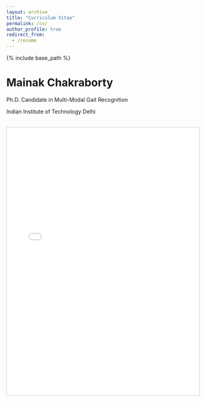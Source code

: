 ```yaml
---
layout: archive
title: "Curriculum Vitae"
permalink: /cv/
author_profile: true
redirect_from:
  - /resume
---
```


{% include base_path %}

<div class="cv-container">
  <div class="cv-header">
    <h1>Mainak Chakraborty</h1>
    <p class="cv-subtitle">Ph.D. Candidate in Multi-Modal Gait Recognition</p>
    <p class="cv-contact">Indian Institute of Technology Delhi</p>
    <div class="cv-pdf-viewer" style="margin-top:2rem;">
      <iframe src="resume.pdf" width="100%" height="700px" style="border:1px solid #ccc;">
        This browser does not support PDFs. Please download the PDF to view it: <a href="/assets/resume.pdf">Download PDF</a>.
      </iframe>
    </div>

  <!-- <section class="cv-section">
    <h2><i class="fas fa-graduation-cap"></i> Education</h2>
    <div class="cv-timeline">
      <div class="cv-timeline-item">
        <div class="cv-timeline-content">
          <h3>Ph.D. in Multi-Modal Gait Recognition</h3>
          <p class="cv-institution">Indian Institute of Technology Delhi (IIT Delhi)</p>
          <p class="cv-date">Expected 2025</p>
        </div>
      </div>
      <div class="cv-timeline-item">
        <div class="cv-timeline-content">
          <h3>M.Tech.</h3>
          <p class="cv-institution">Indian Institute of Engineering Science and Technology, Shibpur (IIEST)</p>
          <p class="cv-date">2021</p>
        </div>
      </div>
    </div>
  </section>

  <section class="cv-section">
    <h2><i class="fas fa-award"></i> Scholarships & Awards</h2>
    <div class="cv-grid">
      <div class="cv-card">
        <h3>PMRF Scholarship</h3>
        <p>Top 0.5% among 212,568 candidates (India)</p>
        <span class="cv-year">2022</span>
      </div>
      <div class="cv-card">
        <h3>GATE Fellowship</h3>
        <p>Top 6% among 167,376 candidates (India)</p>
        <span class="cv-year">2019</span>
      </div>
      <div class="cv-card">
        <h3>ASDC Scholarship</h3>
        <p>Top 1% among the batch (India)</p>
        <span class="cv-year">2015</span>
      </div>
      <div class="cv-card">
        <h3>IEEE SPS Scholarship</h3>
        <p>IEEE Signal Processing Society Scholarship recipient (USA)</p>
        <span class="cv-year">2024</span>
      </div>
    </div>
  </section>

  <section class="cv-section">
    <h2><i class="fas fa-book"></i> Publications</h2>
    <div class="publications-container">
      <h3>Journal Articles</h3>
      <div class="publications-list">
        <div class="publication-item">
          <h4>
            <a href="https://ieeexplore.ieee.org/document/10634750" target="_blank">Gaj-Gamini: Mitigating Man–Animal Conflict by Detecting Moving Elephants Using Ground Vibration‑Based Seismic Sensor</a>
          </h4>
          <div class="publication-meta">
            <p class="authors">M Chakraborty, chandan, B Mukhopadhyay, Sahil Anchal, S Kar</p>
            <p class="venue">IEEE Sensors Letters, 2024</p>
            <a href="https://ieeexplore.ieee.org/document/10634750" class="btn btn--primary" target="_blank">
              <i class="fas fa-external-link-alt"></i> View Paper
            </a>
          </div>
        </div>

        <div class="publication-item">
          <h4>
            <a href="https://ieeexplore.ieee.org/document/10314463" target="_blank">Enhancing Person Identification Through Data Augmentation of Footstep‑Based Seismic Signals</a>
          </h4>
          <div class="publication-meta">
            <p class="authors">M Chakraborty, S Kar</p>
            <p class="venue">IEEE Signal Processing Letters, 2023</p>
            <a href="https://ieeexplore.ieee.org/document/10314463" class="btn btn--primary" target="_blank">
              <i class="fas fa-external-link-alt"></i> View Paper
            </a>
          </div>
        </div>
      </div>

      <h3>Conference Papers</h3>
      <div class="publications-list">
        <div class="publication-item">
          <h4>
            <a href="https://ieeexplore.ieee.org/stamp/stamp.jsp?arnumber=10888251" target="_blank">VibeGait: Enhancing Structural‑Vibration based Gait Recognition using Vision</a>
          </h4>
          <div class="publication-meta">
            <p class="authors">M Chakraborty, Chandan, B Mukhopadhyay, Sahil Anchal, S Kar</p>
            <p class="venue">IEEE ICASSP 2025</p>
            <a href="https://ieeexplore.ieee.org/stamp/stamp.jsp?arnumber=10888251" class="btn btn--primary" target="_blank">
              <i class="fas fa-external-link-alt"></i> View Paper
            </a>
          </div>
        </div>

        <div class="publication-item">
          <h4>
            <a href="https://dl.acm.org/doi/10.1145/3715014.3724063" target="_blank">Poster Abstract: A Structural Vibration-based Gait Abnormality Detection System</a>
          </h4>
          <div class="publication-meta">
            <p class="authors">Mainak Chakraborty, Bodhibrata Mukhopadhyay, and Subrat Kar</p>
            <p class="venue">ACM SENSYS 2025</p>
            <a href="https://dl.acm.org/doi/10.1145/3715014.3724063" class="btn btn--primary" target="_blank">
              <i class="fas fa-external-link-alt"></i> View Paper
            </a>
          </div>
        </div>

        <div class="publication-item">
          <h4>
            <a href="https://ieeexplore.ieee.org/document/9824819" target="_blank">Micro‑Seismic Event Detection using Statistical Feature Extraction and Machine Learning Techniques</a>
          </h4>
          <div class="publication-meta">
            <p class="authors">M. Chakraborty, M. Das, and S. Aruchamy</p>
            <p class="venue">IEEE I2CT 2022</p>
            <a href="https://ieeexplore.ieee.org/document/9824819" class="btn btn--primary" target="_blank">
              <i class="fas fa-external-link-alt"></i> View Paper
            </a>
          </div>
        </div>

        <div class="publication-item">
          <h4>
            <a href="https://ieeexplore.ieee.org/document/9702317" target="_blank">Human Action Classification using Seismic Sensor and Machine Learning Techniques</a>
          </h4>
          <div class="publication-meta">
            <p class="authors">M. Chakraborty, S. A, S. Reddy, S. Kumar Mandal, and S. Bhaumik</p>
            <p class="venue">IEEE ISCON 2021</p>
            <a href="https://ieeexplore.ieee.org/document/9702317" class="btn btn--primary" target="_blank">
              <i class="fas fa-external-link-alt"></i> View Paper
            </a>
          </div>
        </div>
      </div>
    </div>
  </section>

  <section class="cv-section">
    <h2><i class="fas fa-chalkboard-teacher"></i> Teaching Experience</h2>
    <p class="teaching-intro">Dedicated to fostering academic excellence through innovative teaching methods and practical learning approaches.</p>
    <div class="teaching-list">
      {% for post in site.teaching reversed %}
        {% include archive-single-cv.html %}
      {% endfor %}
    </div>
  </section>

  <section class="cv-section">
    <h2><i class="fas fa-code"></i> Technical Skills</h2>
    <div class="skills-container">
      <div class="skills-category">
        <h3>Programming Languages</h3>
        <div class="skills-tags">
          <span class="skill-tag">Python</span>
          <span class="skill-tag">C/C++</span>
          <span class="skill-tag">C#</span>
          <span class="skill-tag">Embedded C</span>
          <span class="skill-tag">CUDA</span>
          <span class="skill-tag">MATLAB</span>
        </div>
      </div>
      <div class="skills-category">
        <h3>Tools & Technologies</h3>
        <div class="skills-tags">
          <span class="skill-tag">TensorFlow</span>
          <span class="skill-tag">PyTorch</span>
          <span class="skill-tag">Docker</span>
          <span class="skill-tag">OpenCV</span>
          <span class="skill-tag">Git</span>
          <span class="skill-tag">LaTeX</span>
        </div>
      </div>
    </div>
  </section>

  <section class="cv-section">
    <h2><i class="fas fa-certificate"></i> Certifications</h2>
    <div class="certifications-list">
      <div class="certification-item">
        <h3>TensorFlow Developer Certificate</h3>
        <p>ID: 87883013</p>
        <span class="cert-year">2023</span>
      </div>
      <div class="certification-item">
        <h3>Associate Member of the Institution of Engineers (AMIE)</h3>
        <p>ID: AM3115693</p>
        <span class="cert-year">2023</span>
      </div>
      <div class="certification-item">
        <h3>Deeplearning.ai TensorFlow Developer</h3>
        <span class="cert-year">2021</span>
      </div>
    </div>
  </section>

  <section class="cv-section">
    <h2><i class="fas fa-hands-helping"></i> Service & Leadership</h2>
    <div class="service-list">
      <div class="service-item">
        <h3>Youth Ideathon 2024</h3>
        <p>Mentor at India's largest high-school-level competition of ideas</p>
        <span class="service-year">2024-continuing</span>
      </div>
      <div class="service-item">
        <h3>Hindu College, Deep Learning Workshop</h3>
        <p>Conducted AtoZ workshop for Delhi University Students</p>
        <span class="service-year">2023</span>
      </div>
      <div class="service-item">
        <h3>IIEST Covid‑19 Volunteering Team</h3>
        <p>Active volunteer during the pandemic</p>
        <span class="service-year">2020</span>
      </div>
    </div>
  </section>

</div> 

<style>
.cv-container {
  max-width: 1000px;
  margin: 0 auto;
  padding: 2rem;
  font-family: -apple-system, BlinkMacSystemFont, "Segoe UI", Roboto, "Helvetica Neue", Arial, sans-serif;
}

.cv-header {
  text-align: center;
  margin-bottom: 3rem;
  padding-bottom: 2rem;
  border-bottom: 2px solid #eee;
}

.cv-header h1 {
  font-size: 2.5rem;
  margin-bottom: 0.5rem;
  color: #2a7ae2;
}

.cv-subtitle {
  font-size: 1.2rem;
  color: #666;
  margin-bottom: 0.5rem;
}

.cv-contact {
  color: #888;
  margin-bottom: 1.5rem;
}

.cv-download {
  margin-top: 1rem;
}

.cv-section {
  margin-bottom: 3rem;
}

.cv-section h2 {
  color: #2a7ae2;
  border-bottom: 2px solid #eee;
  padding-bottom: 0.5rem;
  margin-bottom: 1.5rem;
  display: flex;
  align-items: center;
  gap: 0.5rem;
}

.cv-timeline {
  position: relative;
  padding-left: 2rem;
}

.cv-timeline-item {
  position: relative;
  margin-bottom: 2rem;
}

.cv-timeline-item::before {
  content: '';
  position: absolute;
  left: -2rem;
  top: 0;
  width: 1px;
  height: 100%;
  background: #eee;
}

.cv-timeline-content {
  background: #f8f9fa;
  padding: 1.5rem;
  border-radius: 8px;
  box-shadow: 0 2px 4px rgba(0,0,0,0.05);
}

.cv-timeline-content h3 {
  margin: 0 0 0.5rem;
  color: #333;
}

.cv-institution {
  color: #666;
  margin-bottom: 0.25rem;
}

.cv-date {
  color: #888;
  font-size: 0.9rem;
}

.cv-grid {
  display: grid;
  grid-template-columns: repeat(auto-fit, minmax(250px, 1fr));
  gap: 1.5rem;
}

.cv-card {
  background: #f8f9fa;
  padding: 1.5rem;
  border-radius: 8px;
  box-shadow: 0 2px 4px rgba(0,0,0,0.05);
}

.cv-card h3 {
  margin: 0 0 0.5rem;
  color: #333;
}

.cv-year {
  display: inline-block;
  background: #2a7ae2;
  color: white;
  padding: 0.25rem 0.75rem;
  border-radius: 4px;
  font-size: 0.9rem;
  margin-top: 0.5rem;
}

.publications-container {
  display: grid;
  gap: 2rem;
}

.publications-list {
  background: #f8f9fa;
  padding: 1.5rem;
  border-radius: 8px;
  box-shadow: 0 2px 4px rgba(0,0,0,0.05);
}

.teaching-intro {
  font-size: 1.1rem;
  color: #666;
  margin-bottom: 1.5rem;
  font-style: italic;
}

.skills-container {
  display: grid;
  gap: 2rem;
}

.skills-category {
  background: #f8f9fa;
  padding: 1.5rem;
  border-radius: 8px;
  box-shadow: 0 2px 4px rgba(0,0,0,0.05);
}

.skills-tags {
  display: flex;
  flex-wrap: wrap;
  gap: 0.5rem;
  margin-top: 1rem;
}

.skill-tag {
  background: #2a7ae2;
  color: white;
  padding: 0.5rem 1rem;
  border-radius: 4px;
  font-size: 0.9rem;
}

.certifications-list, .service-list {
  display: grid;
  gap: 1.5rem;
}

.certification-item, .service-item {
  background: #f8f9fa;
  padding: 1.5rem;
  border-radius: 8px;
  box-shadow: 0 2px 4px rgba(0,0,0,0.05);
}

.certification-item h3, .service-item h3 {
  margin: 0 0 0.5rem;
  color: #333;
}

.cert-year, .service-year {
  display: inline-block;
  background: #2a7ae2;
  color: white;
  padding: 0.25rem 0.75rem;
  border-radius: 4px;
  font-size: 0.9rem;
  margin-top: 0.5rem;
}

.publication-item {
  background: #f8f9fa;
  padding: 1.5rem;
  border-radius: 8px;
  box-shadow: 0 2px 4px rgba(0,0,0,0.05);
  margin-bottom: 1.5rem;
}

.publication-item h4 {
  margin: 0 0 1rem;
  font-size: 1.1rem;
  line-height: 1.4;
}

.publication-item h4 a {
  color: #2a7ae2;
  text-decoration: none;
}

.publication-item h4 a:hover {
  text-decoration: underline;
}

.publication-meta {
  display: flex;
  flex-direction: column;
  gap: 0.5rem;
}

.publication-meta .authors {
  font-style: italic;
  color: #666;
  margin: 0;
}

.publication-meta .venue {
  color: #888;
  margin: 0;
}

.publication-meta .btn {
  align-self: flex-start;
  margin-top: 0.5rem;
}

@media (max-width: 768px) {
  .cv-container {
    padding: 1rem;
  }
  
  .cv-grid {
    grid-template-columns: 1fr;
  }
  
  .skills-tags {
    flex-direction: column;
  }
  
  .skill-tag {
    width: 100%;
    text-align: center;
  }
  
  .publication-item {
    padding: 1rem;
  }
  
  .publication-item h4 {
    font-size: 1rem;
  }
}
</style>